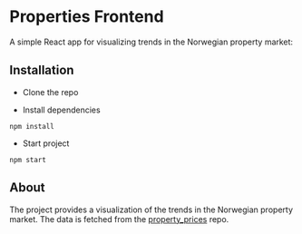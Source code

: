 # Properties Frontend

A simple React app for visualizing trends in the Norwegian property market:

## Installation

* Clone the repo

* Install dependencies
```
npm install
```

* Start project
```
npm start
```

## About

The project provides a visualization of the trends in the Norwegian property market. The data is fetched from the [property_prices](https://github.com/henrikig/property_prices) repo.
